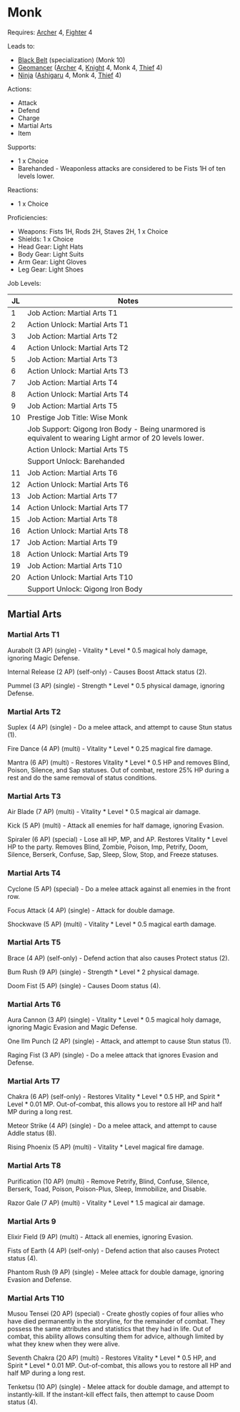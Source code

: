# Monk

Requires: [Archer](/Jobs/JobDetails/Archer.md) 4, [Fighter](/Jobs/JobDetails/Fighter.md) 4

Leads to:

- [Black Belt](/Jobs/JobDetails/BlackBelt.md) (specialization) (Monk 10)
- [Geomancer](/Jobs/JobDetails/Geomancer.md) ([Archer](/Jobs/JobDetails/Archer.md) 4, [Knight](/Jobs/JobDetails/Knight.md) 4, Monk 4, [Thief](/Jobs/JobDetails/Thief.md) 4)
- [Ninja](/Jobs/JobDetails/Ninja.md) ([Ashigaru](/Jobs/JobDetails/Ashigaru.md) 4, Monk 4, [Thief](/Jobs/JobDetails/Thief.md) 4)

Actions:

- Attack
- Defend
- Charge
- Martial Arts
- Item

Supports:

- 1 x Choice
- Barehanded - Weaponless attacks are considered to be Fists 1H of ten levels lower.

Reactions:

- 1 x Choice

Proficiencies:

- Weapons: Fists 1H, Rods 2H, Staves 2H, 1 x Choice
- Shields: 1 x Choice
- Head Gear: Light Hats
- Body Gear: Light Suits
- Arm Gear: Light Gloves
- Leg Gear: Light Shoes

Job Levels:

| JL | Notes |
| --- | --- |
| 1 | Job Action: Martial Arts T1
| 2 | Action Unlock: Martial Arts T1
| 3 | Job Action: Martial Arts T2
| 4 | Action Unlock: Martial Arts T2
| 5 | Job Action: Martial Arts T3
| 6 | Action Unlock: Martial Arts T3
| 7 | Job Action: Martial Arts T4
| 8 | Action Unlock: Martial Arts T4
| 9 | Job Action: Martial Arts T5
| 10 | Prestige Job Title: Wise Monk
|    | Job Support: Qigong Iron Body - Being unarmored is equivalent to wearing Light armor of 20 levels lower.
|    | Action Unlock: Martial Arts T5
|    | Support Unlock: Barehanded
| 11 | Job Action: Martial Arts T6
| 12 | Action Unlock: Martial Arts T6
| 13 | Job Action: Martial Arts T7
| 14 | Action Unlock: Martial Arts T7
| 15 | Job Action: Martial Arts T8
| 16 | Action Unlock: Martial Arts T8
| 17 | Job Action: Martial Arts T9
| 18 | Action Unlock: Martial Arts T9
| 19 | Job Action: Martial Arts T10
| 20 | Action Unlock: Martial Arts T10
|    | Support Unlock: Qigong Iron Body

## Martial Arts

### Martial Arts T1

Aurabolt (3 AP) (single) - Vitality * Level * 0.5 magical holy damage, ignoring Magic Defense.

Internal Release (2 AP) (self-only) - Causes Boost Attack status (2).

Pummel (3 AP) (single) - Strength * Level * 0.5 physical damage, ignoring Defense.

### Martial Arts T2

Suplex (4 AP) (single) - Do a melee attack, and attempt to cause Stun status (1).

Fire Dance (4 AP) (multi) - Vitality * Level * 0.25 magical fire damage.

Mantra (6 AP) (multi) - Restores Vitality * Level * 0.5 HP and removes Blind, Poison, Silence, and Sap statuses. Out of combat, restore 25% HP during a rest and do the same removal of status conditions.

### Martial Arts T3

Air Blade (7 AP) (multi) - Vitality * Level * 0.5 magical air damage.

Kick (5 AP) (multi) - Attack all enemies for half damage, ignoring Evasion.

Spiraler (6 AP) (special) - Lose all HP, MP, and AP. Restores Vitality * Level HP to the party. Removes Blind, Zombie, Poison, Imp, Petrify, Doom, Silence, Berserk, Confuse, Sap, Sleep, Slow, Stop, and Freeze statuses.

### Martial Arts T4

Cyclone (5 AP) (special) - Do a melee attack against all enemies in the front row.

Focus Attack (4 AP) (single) - Attack for double damage.

Shockwave (5 AP) (multi) - Vitality * Level * 0.5 magical earth damage.

### Martial Arts T5

Brace (4 AP) (self-only) - Defend action that also causes Protect status (2).

Bum Rush (9 AP) (single) - Strength * Level * 2 physical damage.

Doom Fist (5 AP) (single) - Causes Doom status (4).

### Martial Arts T6

Aura Cannon (3 AP) (single) - Vitality * Level * 0.5 magical holy damage, ignoring Magic Evasion and Magic Defense.

One Ilm Punch (2 AP) (single) - Attack, and attempt to cause Stun status (1).

Raging Fist (3 AP) (single) - Do a melee attack that ignores Evasion and Defense.

### Martial Arts T7

Chakra (6 AP) (self-only) - Restores Vitality * Level * 0.5 HP, and Spirit * Level * 0.01 MP. Out-of-combat, this allows you to restore all HP and half MP during a long rest.

Meteor Strike (4 AP) (single) - Do a melee attack, and attempt to cause Addle status (8).

Rising Phoenix (5 AP) (multi) - Vitality * Level magical fire damage.

### Martial Arts T8

Purification (10 AP) (multi) - Remove Petrify, Blind, Confuse, Silence, Berserk, Toad, Poison, Poison-Plus, Sleep, Immobilize, and Disable.

Razor Gale (7 AP) (multi) - Vitality * Level * 1.5 magical air damage.

### Martial Arts 9

Elixir Field (9 AP) (multi) - Attack all enemies, ignoring Evasion.

Fists of Earth (4 AP) (self-only) - Defend action that also causes Protect status (4).

Phantom Rush (9 AP) (single) - Melee attack for double damage, ignoring Evasion and Defense.

### Martial Arts T10

Musou Tensei (20 AP) (special) - Create ghostly copies of four allies who have died permanently in the storyline, for the remainder of combat. They possess the same attributes and statistics that they had in life. Out of combat, this ability allows consulting them for advice, although limited by what they knew when they were alive.

Seventh Chakra (20 AP) (multi) - Restores Vitality * Level * 0.5 HP, and Spirit * Level * 0.01 MP. Out-of-combat, this allows you to restore all HP and half MP during a long rest.

Tenketsu (10 AP) (single) - Melee attack for double damage, and attempt to instantly-kill. If the instant-kill effect fails, then attempt to cause Doom status (4).
